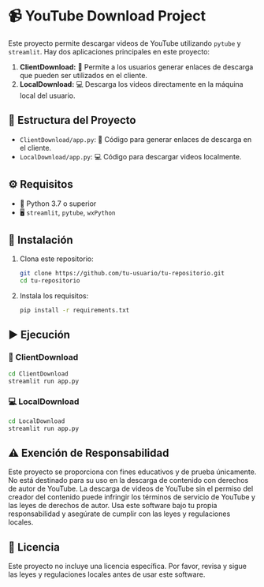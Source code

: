 # 📹 YouTube Download Project

Este proyecto permite descargar videos de YouTube utilizando `pytube` y `streamlit`. Hay dos aplicaciones principales en este proyecto:

1. **ClientDownload:** 🎯 Permite a los usuarios generar enlaces de descarga que pueden ser utilizados en el cliente.
2. **LocalDownload:** 💻 Descarga los videos directamente en la máquina local del usuario.

## 📁 Estructura del Proyecto

- `ClientDownload/app.py`: 🎯 Código para generar enlaces de descarga en el cliente.
- `LocalDownload/app.py`: 💻 Código para descargar videos localmente.

## ⚙️ Requisitos

- 🐍 Python 3.7 o superior
- 🖥️ `streamlit`, `pytube`, `wxPython`

## 🚀 Instalación

1. Clona este repositorio:
   ```bash
   git clone https://github.com/tu-usuario/tu-repositorio.git
   cd tu-repositorio
   ```

2. Instala los requisitos:
   ```bash
   pip install -r requirements.txt
   ```

## ▶️ Ejecución

### 🎯 ClientDownload

```bash
cd ClientDownload
streamlit run app.py
```

### 💻 LocalDownload

```bash
cd LocalDownload
streamlit run app.py
```

## ⚠️ Exención de Responsabilidad

Este proyecto se proporciona con fines educativos y de prueba únicamente. No está destinado para su uso en la descarga de contenido con derechos de autor de YouTube. La descarga de videos de YouTube sin el permiso del creador del contenido puede infringir los términos de servicio de YouTube y las leyes de derechos de autor. Usa este software bajo tu propia responsabilidad y asegúrate de cumplir con las leyes y regulaciones locales.

## 📜 Licencia

Este proyecto no incluye una licencia específica. Por favor, revisa y sigue las leyes y regulaciones locales antes de usar este software.
